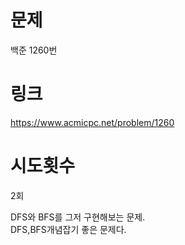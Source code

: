 # 문제
백준 1260번

# 링크
https://www.acmicpc.net/problem/1260

# 시도횟수
2회

DFS와 BFS를 그저 구현해보는 문제.  
DFS,BFS개념잡기 좋은 문제다.
